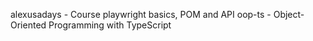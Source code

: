 alexusadays - Course playwright basics, POM and API
oop-ts - Object-Oriented Programming with TypeScript
